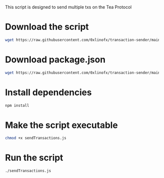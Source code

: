 This script is designed to send multiple txs on the Tea Protocol
# Download the script
```bash
wget https://raw.githubusercontent.com/0xlinofx/transaction-sender/main/sendTransactions.js
```

# Download package.json
```bash
wget https://raw.githubusercontent.com/0xlinofx/transaction-sender/main/package.json
```

# Install dependencies
```bash
npm install
```

# Make the script executable
```bash
chmod +x sendTransactions.js
```

# Run the script
```bash
./sendTransactions.js
```

